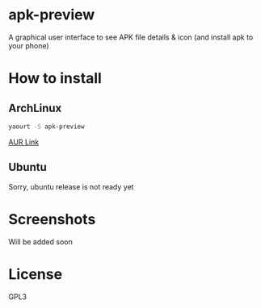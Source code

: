 # apk-preview
A graphical user interface to see APK file details & icon (and install apk to your phone)

# How to install

## ArchLinux

```bash
yaourt -S apk-preview
```
[AUR Link](https://aur.archlinux.org/packages/apk-preview/)

## Ubuntu

Sorry, ubuntu release is not ready yet

# Screenshots

Will be added soon

# License
GPL3

